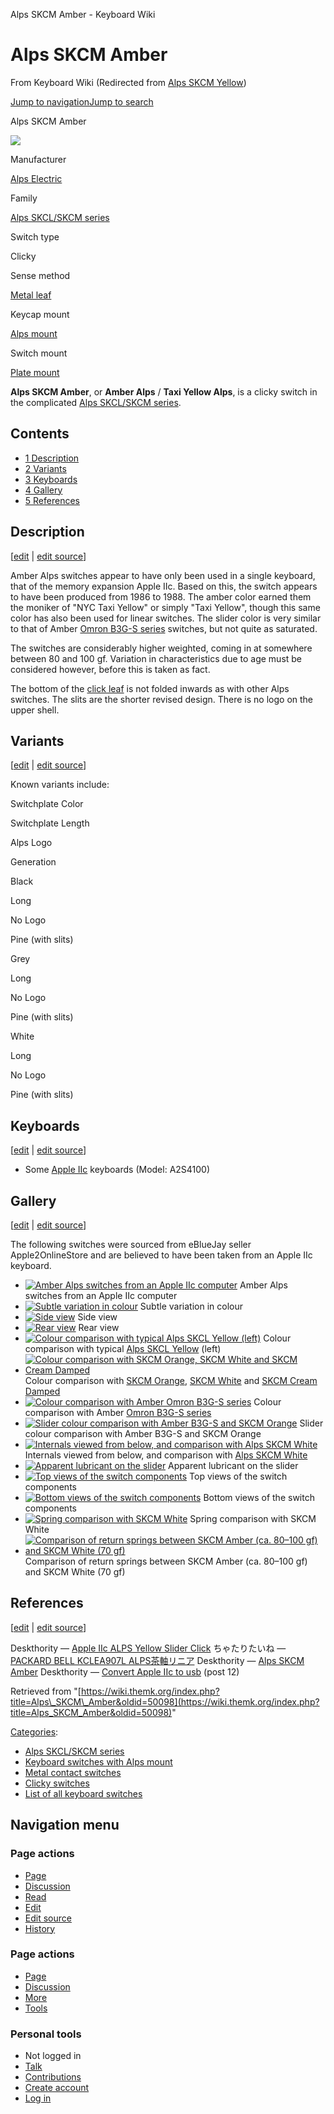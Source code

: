 Alps SKCM Amber - Keyboard Wiki

Alps SKCM Amber
===============

From Keyboard Wiki (Redirected from [Alps SKCM Yellow](https://wiki.themk.org/index.php?title=Alps_SKCM_Yellow&redirect=no "Alps SKCM Yellow")) 

[Jump to navigation](https://wiki.themk.org/index.php/Alps_SKCM_Yellow#column-one)[Jump to search](https://wiki.themk.org/index.php/Alps_SKCM_Yellow#searchInput)

Alps SKCM Amber

[![](https://wiki.themk.org/images/thumb/1/15/Alps_SKCM_Amber_--_infobox.jpg/500px-Alps_SKCM_Amber_--_infobox.jpg)](https://wiki.themk.org/index.php/File:Alps_SKCM_Amber_--_infobox.jpg)

Manufacturer

[Alps Electric](https://wiki.themk.org/index.php/Alps_Electric "Alps Electric")

Family

[Alps SKCL/SKCM series](https://wiki.themk.org/index.php/Alps_SKCL/SKCM_series "Alps SKCL/SKCM series")

Switch type

Clicky

Sense method

[Metal leaf](https://wiki.themk.org/index.php/Contact_mechanism#Metal_leaf "Contact mechanism")

Keycap mount

[Alps mount](https://wiki.themk.org/index.php/Keycap_mount#Alps_mount "Keycap mount")

Switch mount

[Plate mount](https://wiki.themk.org/index.php/Switch_mount#Plate_mount "Switch mount")

**Alps SKCM Amber**, or **Amber Alps** / **Taxi Yellow Alps**, is a clicky switch in the complicated [Alps SKCL/SKCM series](https://wiki.themk.org/index.php/Alps_SKCL/SKCM_series "Alps SKCL/SKCM series").

Contents
--------

*   [1  Description](https://wiki.themk.org/index.php/Alps_SKCM_Yellow#Description)
*   [2  Variants](https://wiki.themk.org/index.php/Alps_SKCM_Yellow#Variants)
*   [3  Keyboards](https://wiki.themk.org/index.php/Alps_SKCM_Yellow#Keyboards)
*   [4  Gallery](https://wiki.themk.org/index.php/Alps_SKCM_Yellow#Gallery)
*   [5  References](https://wiki.themk.org/index.php/Alps_SKCM_Yellow#References)

Description
-----------

\[[edit](https://wiki.themk.org/index.php?title=Alps_SKCM_Amber&veaction=edit&section=1 "Edit section: Description") | [edit source](https://wiki.themk.org/index.php?title=Alps_SKCM_Amber&action=edit&section=1 "Edit section's source code: Description")\]

Amber Alps switches appear to have only been used in a single keyboard, that of the memory expansion Apple IIc. Based on this, the switch appears to have been produced from 1986 to 1988.<ref name="DT-IIc" /> The amber color earned them the moniker of "NYC Taxi Yellow" or simply "Taxi Yellow", though this same color has also been used for linear switches.<ref name="rzwv-KCLEA907" /> The slider color is very similar to that of Amber [Omron B3G-S series](https://wiki.themk.org/index.php/Omron_B3G-S_series "Omron B3G-S series") switches, but not quite as saturated.

The switches are considerably higher weighted, coming in at somewhere between 80 and 100 gf.<ref name="DT\_SKCM\_amber" /> Variation in characteristics due to age must be considered however, before this is taken as fact.

The bottom of the [click leaf](https://wiki.themk.org/index.php/Click_leaf "Click leaf") is not folded inwards as with other Alps switches. The slits are the shorter revised design. There is no logo on the upper shell.

Variants
--------

\[[edit](https://wiki.themk.org/index.php?title=Alps_SKCM_Amber&veaction=edit&section=2 "Edit section: Variants") | [edit source](https://wiki.themk.org/index.php?title=Alps_SKCM_Amber&action=edit&section=2 "Edit section's source code: Variants")\]

Known variants include:

Switchplate Color

Switchplate Length

Alps Logo

Generation

Black

Long

No Logo

Pine (with slits)

Grey

Long

No Logo

Pine (with slits)

White

Long

No Logo

Pine (with slits)

Keyboards
---------

\[[edit](https://wiki.themk.org/index.php?title=Alps_SKCM_Amber&veaction=edit&section=3 "Edit section: Keyboards") | [edit source](https://wiki.themk.org/index.php?title=Alps_SKCM_Amber&action=edit&section=3 "Edit section's source code: Keyboards")\]

*   Some [Apple IIc](https://wiki.themk.org/index.php/Apple_IIc "Apple IIc") keyboards (Model: A2S4100) <ref name="DT-IIc" /><ref name="DT-AppleIIc" />

Gallery
-------

\[[edit](https://wiki.themk.org/index.php?title=Alps_SKCM_Amber&veaction=edit&section=4 "Edit section: Gallery") | [edit source](https://wiki.themk.org/index.php?title=Alps_SKCM_Amber&action=edit&section=4 "Edit section's source code: Gallery")\]

The following switches were sourced from eBlueJay seller Apple2OnlineStore and are believed to have been taken from an Apple IIc keyboard.

*   [![Amber Alps switches from an Apple IIc computer](https://wiki.themk.org/images/thumb/a/ad/Alps_SKCM_Amber_--_assorted_switches.jpg/499px-Alps_SKCM_Amber_--_assorted_switches.jpg)](https://wiki.themk.org/index.php/File:Alps_SKCM_Amber_--_assorted_switches.jpg "Amber Alps switches from an Apple IIc computer") Amber Alps switches from an Apple IIc computer 
*   [![Subtle variation in colour](https://wiki.themk.org/images/thumb/b/b3/Alps_SKCM_Amber_--_colour_variation.jpg/499px-Alps_SKCM_Amber_--_colour_variation.jpg)](https://wiki.themk.org/index.php/File:Alps_SKCM_Amber_--_colour_variation.jpg "Subtle variation in colour") Subtle variation in colour 
*   [![Side view](https://wiki.themk.org/images/thumb/1/1b/Alps_SKCM_Amber_--_side_view.jpg/499px-Alps_SKCM_Amber_--_side_view.jpg)](https://wiki.themk.org/index.php/File:Alps_SKCM_Amber_--_side_view.jpg "Side view") Side view 
*   [![Rear view](https://wiki.themk.org/images/thumb/4/44/Alps_SKCM_Amber_--_rear_view.jpg/499px-Alps_SKCM_Amber_--_rear_view.jpg)](https://wiki.themk.org/index.php/File:Alps_SKCM_Amber_--_rear_view.jpg "Rear view") Rear view 
*   [![Colour comparison with typical Alps SKCL Yellow (left)](https://wiki.themk.org/images/thumb/a/a4/Alps_SKCL_Yellow_vs_SKCM_Amber.jpg/499px-Alps_SKCL_Yellow_vs_SKCM_Amber.jpg)](https://wiki.themk.org/index.php/File:Alps_SKCL_Yellow_vs_SKCM_Amber.jpg "Colour comparison with typical Alps SKCL Yellow (left)") Colour comparison with typical [Alps SKCL Yellow](https://wiki.themk.org/index.php/Alps_SKCL_Yellow "Alps SKCL Yellow") (left) 
*   [![Colour comparison with SKCM Orange, SKCM White and SKCM Cream Damped](https://wiki.themk.org/images/thumb/b/b7/Alps_SKCM_--_colour_comparison.jpg/499px-Alps_SKCM_--_colour_comparison.jpg)](https://wiki.themk.org/index.php/File:Alps_SKCM_--_colour_comparison.jpg "Colour comparison with SKCM Orange, SKCM White and SKCM Cream Damped") Colour comparison with [SKCM Orange](https://wiki.themk.org/index.php/Alps_SKCM_Orange "Alps SKCM Orange"), [SKCM White](https://wiki.themk.org/index.php/Alps_SKCM_White "Alps SKCM White") and [SKCM Cream Damped](https://wiki.themk.org/index.php/Alps_SKCM_Cream_Damped "Alps SKCM Cream Damped") 
*   [![Colour comparison with Amber Omron B3G-S series](https://wiki.themk.org/images/thumb/8/86/Alps_SKCM_Amber_--_comparison_with_B3G-S.jpg/499px-Alps_SKCM_Amber_--_comparison_with_B3G-S.jpg)](https://wiki.themk.org/index.php/File:Alps_SKCM_Amber_--_comparison_with_B3G-S.jpg "Colour comparison with Amber Omron B3G-S series") Colour comparison with Amber [Omron B3G-S series](https://wiki.themk.org/index.php/Omron_B3G-S_series "Omron B3G-S series") 
*   [![Slider colour comparison with Amber B3G-S and SKCM Orange](https://wiki.themk.org/images/thumb/8/86/Alps_SKCM_Amber_--_slider_comparison_with_B3G-S.jpg/499px-Alps_SKCM_Amber_--_slider_comparison_with_B3G-S.jpg)](https://wiki.themk.org/index.php/File:Alps_SKCM_Amber_--_slider_comparison_with_B3G-S.jpg "Slider colour comparison with Amber B3G-S and SKCM Orange") Slider colour comparison with Amber B3G-S and SKCM Orange 
*   [![Internals viewed from below, and comparison with Alps SKCM White](https://wiki.themk.org/images/thumb/d/d0/Alps_SKCM_Amber_--_internals_comparison_with_SKCM_White.jpg/499px-Alps_SKCM_Amber_--_internals_comparison_with_SKCM_White.jpg)](https://wiki.themk.org/index.php/File:Alps_SKCM_Amber_--_internals_comparison_with_SKCM_White.jpg "Internals viewed from below, and comparison with Alps SKCM White") Internals viewed from below, and comparison with [Alps SKCM White](https://wiki.themk.org/index.php/Alps_SKCM_White "Alps SKCM White") 
*   [![Apparent lubricant on the slider](https://wiki.themk.org/images/thumb/a/af/Alps_SKCM_Amber_--_slider_lubricant.jpg/499px-Alps_SKCM_Amber_--_slider_lubricant.jpg)](https://wiki.themk.org/index.php/File:Alps_SKCM_Amber_--_slider_lubricant.jpg "Apparent lubricant on the slider") Apparent lubricant on the slider 
*   [![Top views of the switch components](https://wiki.themk.org/images/thumb/1/13/Alps_SKCM_Amber_--_components%2C_top_views.jpg/499px-Alps_SKCM_Amber_--_components%2C_top_views.jpg)](https://wiki.themk.org/index.php/File:Alps_SKCM_Amber_--_components,_top_views.jpg "Top views of the switch components") Top views of the switch components 
*   [![Bottom views of the switch components](https://wiki.themk.org/images/thumb/5/53/Alps_SKCM_Amber_--_components%2C_bottom_views.jpg/499px-Alps_SKCM_Amber_--_components%2C_bottom_views.jpg)](https://wiki.themk.org/index.php/File:Alps_SKCM_Amber_--_components,_bottom_views.jpg "Bottom views of the switch components") Bottom views of the switch components 
*   [![Spring comparison with SKCM White](https://wiki.themk.org/images/thumb/9/9d/Alps_SKCM_Amber_--_spring_comparison_with_SKCM_White.jpg/499px-Alps_SKCM_Amber_--_spring_comparison_with_SKCM_White.jpg)](https://wiki.themk.org/index.php/File:Alps_SKCM_Amber_--_spring_comparison_with_SKCM_White.jpg "Spring comparison with SKCM White") Spring comparison with SKCM White 
*   [![Comparison of return springs between SKCM Amber (ca. 80–100 gf) and SKCM White (70 gf)](https://wiki.themk.org/images/thumb/1/1e/Alps_SKCM_Amber_--_return_spring_comparison_with_SKCM_White.jpg/486px-Alps_SKCM_Amber_--_return_spring_comparison_with_SKCM_White.jpg)](https://wiki.themk.org/index.php/File:Alps_SKCM_Amber_--_return_spring_comparison_with_SKCM_White.jpg "Comparison of return springs between SKCM Amber (ca. 80–100 gf) and SKCM White (70 gf)") Comparison of return springs between SKCM Amber (ca. 80–100 gf) and SKCM White (70 gf) 

References
----------

\[[edit](https://wiki.themk.org/index.php?title=Alps_SKCM_Amber&veaction=edit&section=5 "Edit section: References") | [edit source](https://wiki.themk.org/index.php?title=Alps_SKCM_Amber&action=edit&section=5 "Edit section's source code: References")\]

<references> <ref name="DT-AppleIIc">Deskthority — [Apple IIc ALPS Yellow Slider Click](http://deskthority.net/photos-videos-f8/allpe-iic-alps-yellow-slider-click-t4582.html)</ref> <ref name="rzwv-KCLEA907">ちゃたりたいね — [PACKARD BELL KCLEA907L ALPS茶軸リニア](http://kbd.rzw.jp/alps/packard_bell_kclea907l/)</ref> <ref name="DT\_SKCM\_amber">Deskthority — [Alps SKCM Amber](http://deskthority.net/photos-videos-f8/alps-skcm-amber-t7426.html)</ref> <ref name="DT-IIc">Deskthority — [Convert Apple IIc to usb](http://deskthority.net/keyboards-f2/convert-apple-iic-to-usb-t7256.html#p144313) (post 12)</ref> </references>

Retrieved from "[https://wiki.themk.org/index.php?title=Alps\_SKCM\_Amber&oldid=50098](https://wiki.themk.org/index.php?title=Alps_SKCM_Amber&oldid=50098)"

[Categories](https://wiki.themk.org/index.php/Special:Categories "Special:Categories"):

*   [Alps SKCL/SKCM series](https://wiki.themk.org/index.php/Category:Alps_SKCL/SKCM_series "Category:Alps SKCL/SKCM series")
*   [Keyboard switches with Alps mount](https://wiki.themk.org/index.php/Category:Keyboard_switches_with_Alps_mount "Category:Keyboard switches with Alps mount")
*   [Metal contact switches](https://wiki.themk.org/index.php/Category:Metal_contact_switches "Category:Metal contact switches")
*   [Clicky switches](https://wiki.themk.org/index.php/Category:Clicky_switches "Category:Clicky switches")
*   [List of all keyboard switches](https://wiki.themk.org/index.php/Category:List_of_all_keyboard_switches "Category:List of all keyboard switches")

Navigation menu
---------------

### Page actions

*   [Page](https://wiki.themk.org/index.php/Alps_SKCM_Amber "View the content page [c]")
*   [Discussion](https://wiki.themk.org/index.php?title=Talk:Alps_SKCM_Amber&action=edit&redlink=1 "Discussion about the content page (page does not exist) [t]")
*   [Read](https://wiki.themk.org/index.php/Alps_SKCM_Amber)
*   [Edit](https://wiki.themk.org/index.php?title=Alps_SKCM_Amber&veaction=edit "Edit this page [v]")
*   [Edit source](https://wiki.themk.org/index.php?title=Alps_SKCM_Amber&action=edit "Edit the source code of this page [e]")
*   [History](https://wiki.themk.org/index.php?title=Alps_SKCM_Amber&action=history "Past revisions of this page [h]")

### Page actions

*   [Page](https://wiki.themk.org/index.php/Alps_SKCM_Amber "Page")
*   [Discussion](https://wiki.themk.org/index.php?title=Talk:Alps_SKCM_Amber&action=edit&redlink=1 " (page does not exist)")
*   [More](https://wiki.themk.org/index.php/Alps_SKCM_Yellow#p-cactions)
*   [Tools](https://wiki.themk.org/index.php/Alps_SKCM_Yellow#p-tb "Tools")

### Personal tools

*   Not logged in
*   [Talk](https://wiki.themk.org/index.php/Special:MyTalk "Discussion about edits from this IP address [n]")
*   [Contributions](https://wiki.themk.org/index.php/Special:MyContributions "A list of edits made from this IP address [y]")
*   [Create account](https://wiki.themk.org/index.php?title=Special:CreateAccount&returnto=Alps+SKCM+Amber "You are encouraged to create an account and log in; however, it is not mandatory")
*   [Log in](https://wiki.themk.org/index.php?title=Special:UserLogin&returnto=Alps+SKCM+Amber "You are encouraged to log in; however, it is not mandatory [o]")

[](https://wiki.themk.org/index.php/Main_Page) [](https://wiki.themk.org/index.php/Alps_SKCM_Yellow#sidebar "Jump to navigation")[](https://wiki.themk.org/index.php/Alps_SKCM_Yellow#p-personal "user tools")[](https://wiki.themk.org/index.php/Alps_SKCM_Yellow#globalWrapper "back to top")